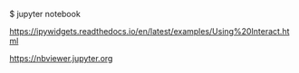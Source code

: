 $ jupyter notebook

https://ipywidgets.readthedocs.io/en/latest/examples/Using%20Interact.html

https://nbviewer.jupyter.org

